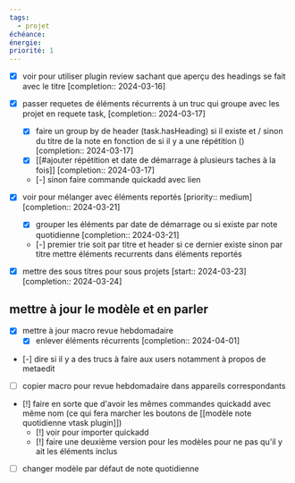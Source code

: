 ```yaml
---
tags:
  - projet
échéance:
énergie:
priorité: 1
---
```

- [X] voir pour utiliser plugin review  sachant que aperçu des headings se fait avec le titre  [completion:: 2024-03-16]

- [X] passer requetes de éléments récurrents à un truc qui groupe avec les projet en requete task,  [completion:: 2024-03-17]
	- [X] faire un group by de header (task.hasHeading) si il existe  et / sinon du titre de la note en fonction de si il y a une répétition ()  [completion:: 2024-03-17]
	- [X] [[#ajouter répétition et date de démarrage à plusieurs taches à la fois]]  [completion:: 2024-03-17]
	- [-] sinon faire commande quickadd avec lien

- [X] voir pour mélanger avec éléments reportés  [priority:: medium]  [completion:: 2024-03-21]
	- [X] grouper les éléments par date de démarrage ou si existe par note quotidienne  [completion:: 2024-03-21]
	- [-] premier trie soit par titre et header si ce dernier existe sinon par titre mettre éléments recurrents dans éléments reportés

- [X] mettre des sous titres pour sous projets  [start:: 2024-03-23]  [completion:: 2024-03-24]

## mettre à jour le modèle et en parler
- [x] mettre à jour macro revue hebdomadaire
	- [X] enlever éléments récurrents  [completion:: 2024-04-01]
- [-] dire si il y a des trucs à faire aux users notamment à propos de metaedit
- [ ] copier macro pour revue hebdomadaire dans appareils correspondants
- [!] faire en sorte que d'avoir les mêmes commandes quickadd avec même nom (ce qui fera marcher les boutons de [[modèle note quotidienne vtask plugin]])
	- [!] voir pour importer quickadd
	- [!] faire une deuxième version pour les modèles pour ne pas qu'il y ait les éléments inclus
- [ ] changer modèle par défaut de note quotidienne